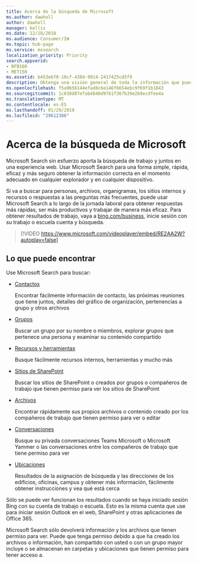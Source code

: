 ```yaml
---
title: Acerca de la búsqueda de Microsoft
ms.author: dawholl
author: dawholl
manager: kellis
ms.date: 12/18/2018
ms.audience: Consumer/IW
ms.topic: hub-page
ms.service: mssearch
localization_priority: Priority
search.appverid:
- BFB160
- MET150
ms.assetid: b453e6f0-10cf-4384-9914-241f425cd5f9
description: Obtenga una visión general de toda la información que puede encontrar al usar Microsoft Search
ms.openlocfilehash: f5a9656144efad8c6e146f6654ebc9f69f1b1843
ms.sourcegitcommit: 1c038d87efab4840d97b1f367b39e2b9ecdfee4a
ms.translationtype: MT
ms.contentlocale: es-ES
ms.lasthandoff: 01/29/2019
ms.locfileid: "29612386"
---
```

# <a name="about-microsoft-search"></a>Acerca de la búsqueda de Microsoft

Microsoft Search sin esfuerzo aporta la búsqueda de trabajo y juntos en una experiencia web. Usar Microsoft Search para una forma simple, rápida, eficaz y más seguro obtener la información correcta en el momento adecuado en cualquier explorador y en cualquier dispositivo.
  
Si va a buscar para personas, archivos, organigramas, los sitios internos y recursos o respuestas a las preguntas más frecuentes, puede usar Microsoft Search a lo largo de la jornada laboral para obtener respuestas más rápidas, ser más productivos y trabajar de manera más eficaz. Para obtener resultados de trabajo, vaya a [bing.com/business](https://www.bing.com/business), inicie sesión con su trabajo o escuela cuenta y búsqueda. 
  
> [!VIDEO https://www.microsoft.com/videoplayer/embed/RE2AA2W?autoplay=false]

## <a name="what-you-can-find"></a>Lo que puede encontrar
  
Use Microsoft Search para buscar:
  
- [Contactos](find-people-and-groups.md)
    
    Encontrar fácilmente información de contacto, las próximas reuniones que tiene juntos, detalles del gráfico de organización, pertenencias a grupo y otros archivos
    
- [Grupos](find-people-and-groups.md)
    
    Buscar un grupo por su nombre o miembros, explorar grupos que pertenece una persona y examinar su contenido compartido
    
- [Recursos y herramientas](find-resources-tools-and-more.md)
    
    Busque fácilmente recursos internos, herramientas y mucho más
    
- [Sitios de SharePoint](find-sharepoint-sites.md)
    
    Buscar los sitios de SharePoint o creados por grupos o compañeros de trabajo que tienen permiso para ver los sitios de SharePoint
    
- [Archivos](find-files.md)
    
    Encontrar rápidamente sus propios archivos o contenido creado por los compañeros de trabajo que tienen permiso para ver o editar
    
- [Conversaciones](find-conversations.md)
    
    Busque su privada conversaciones Teams Microsoft o Microsoft Yammer o las conversaciones entre los compañeros de trabajo que tiene permiso para ver
    
- [Ubicaciones](find-locations.md)
    
    Resultados de la asignación de búsqueda y las direcciones de los edificios, oficinas, campus y obtener más información, fácilmente obtener instrucciones y vea qué está cerca    
    
Sólo se puede ver funcionan los resultados cuando se haya iniciado sesión Bing con su cuenta de trabajo o escuela. Esto es la misma cuenta que use para iniciar sesión Outlook en el web, SharePoint y otras aplicaciones de Office 365. 
  
Microsoft Search sólo devolverá información y los archivos que tienen permiso para ver. Puede que tenga permiso debido a que ha creado los archivos o información, han compartido con usted o con un grupo mayor incluye o se almacenan en carpetas y ubicaciones que tienen permiso para tener acceso a.

  

